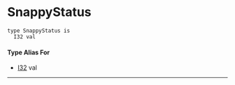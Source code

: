 # SnappyStatus

```pony
type SnappyStatus is
  I32 val
```

#### Type Alias For

* [I32](builtin-I32) val

---

